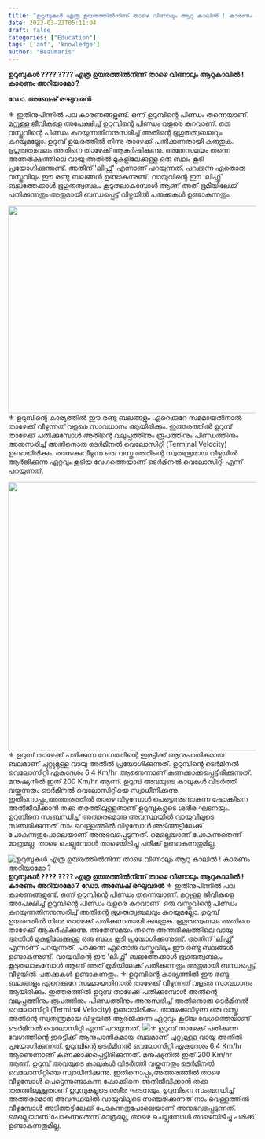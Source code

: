 ```yaml
---
title: "ഉറുമ്പുകൾ എത്ര ഉയരത്തിൽനിന്ന് താഴെ വീണാലും ആറു കാലിൽ ! കാരണം അറിയാമോ ?"
date: 2023-03-23T05:11:04
draft: false
categories: ["Education"]
tags: ['ant', 'knowledge']
author: "Beaumaris"
---
```


<strong>ഉറുമ്പുകൾ ???? ???? എത്ര ഉയരത്തിൽനിന്ന് താഴെ വീണാലും ആറുകാലിൽ ! കാരണം അറിയാമോ ?</strong>

<strong>ഡോ. അബേഷ് രഘുവരൻ</strong>

⚜ ഇതിനുപിന്നിൽ പല കാരണങ്ങളുണ്ട്. ഒന്ന് ഉറുമ്പിന്റെ പിണ്ഡം തന്നെയാണ്. മറ്റുള്ള ജീവികളെ അപേക്ഷിച്ച് ഉറുമ്പിന്റെ പിണ്ഡം വളരെ കുറവാണ്. ഒരു വസ്തുവിന്റെ പിണ്ഡം കുറയുന്നതിനനുസരിച്ച് അതിന്റെ ഭൂഗുരുത്വബലവും കുറയുമല്ലോ. ഉറുമ്പ് ഉയരത്തിൽ നിന്നു താഴേക്ക് പതിക്കുന്നതായി കരുതുക. ഭൂഗുരുത്വബലം അതിനെ താഴേക്ക് ആകർഷിക്കുന്നു. അതേസമയം തന്നെ അന്തരീക്ഷത്തിലെ വായു അതിൽ മുകളിലേക്കുള്ള ഒരു ബലം കൂടി പ്രയോഗിക്കുന്നുണ്ട്. അതിന് 'ലിഫ്റ്റ്' എന്നാണ് പറയുന്നത്. പറക്കുന്ന ഏതൊരു വസ്തുവിലും ഈ രണ്ടു ബലങ്ങൾ ഉണ്ടാകുന്നുണ്ട്. വായുവിന്റെ ഈ 'ലിഫ്റ്റ്' ബലത്തേക്കാൾ ഭൂഗുരുത്വബലം കൂടുതലാകുമ്പോൾ ആണ് അത് ഭൂമിയിലേക്ക് പതിക്കുന്നതും അതുമായി ബന്ധപ്പെട്ട് വീഴ്ചയിൽ പരുക്കുകൾ ഉണ്ടാകുന്നതും.

<img class=" wp-image-388663 aligncenter" src="https://cdn.boolokam.com/articles/2023/03/e1e1e.jpg" alt="" width="750" height="422" />⚜ ഉറുമ്പിന്റെ കാര്യത്തിൽ ഈ രണ്ടു ബലങ്ങളും ഏറെക്കുറേ സമമായതിനാൽ താഴേക്ക് വീഴുന്നത് വളരെ സാവധാനം ആയിരിക്കും. ഇത്തരത്തിൽ ഉറുമ്പ് താഴേക്ക് പതിക്കുമ്പോൾ അതിന്റെ വലുപ്പത്തിനും രൂപത്തിനും പിണ്ഡത്തിനും അനുസരിച്ച് അതിനൊരു ടെർമിനൽ വെലോസിറ്റി (Terminal Velocity) ഉണ്ടായിരിക്കും. താഴേക്കുവീഴുന്ന ഒരു വസ്തു അതിന്റെ സ്വതന്ത്രമായ വീഴ്ചയിൽ ആർജിക്കുന്ന ഏറ്റവും കൂടിയ വേഗത്തെയാണ് ടെർമിനൽ വെലോസിറ്റി എന്ന് പറയുന്നത്.

<img class=" wp-image-388664 aligncenter" src="https://cdn.boolokam.com/articles/2023/03/22.webp" alt="" width="730" height="546" />⚜ ഉറുമ്പ് താഴേക്ക് പതിക്കുന്ന വേഗത്തിന്റെ ഇരട്ടിക്ക് ആനുപാതികമായ ബലമാണ് ചുറ്റുമുള്ള വായു അതിൽ പ്രയോഗിക്കുന്നത്. ഉറുമ്പിന്റെ ടെർമിനൽ വെലോസിറ്റി ഏകദേശം 6.4 Km/hr ആണെന്നാണ് കണക്കാക്കപ്പെട്ടിരിക്കുന്നത്. മനുഷ്യനിൽ ഇത് 200 Km/hr ആണ്. ഉറുമ്പ് അവയുടെ കാലുകൾ വിടർത്തി വയ്ക്കുന്നതും ടെർമിനൽ വെലോസിറ്റിയെ സ്വാധീനിക്കുന്നു. ഇതിനൊപ്പം,അത്തരത്തിൽ താഴെ വീഴുമ്പോൾ പെട്ടെന്നുണ്ടാകുന്ന ഷോക്കിനെ അതിജീവിക്കാൻ തക്ക തരത്തിലുള്ളതാണ് ഉറുമ്പുകളുടെ ശരീര ഘടനയും. ഉറുമ്പിനെ സംബന്ധിച്ച് അത്തരമൊരു അവസ്ഥയിൽ വായുവിലൂടെ സഞ്ചരിക്കുന്നത് നാം വെള്ളത്തിൽ വീഴുമ്പോൾ അടിത്തട്ടിലേക്ക് പോകുന്നതുപോലെയാണ് അനുഭവപ്പെടുന്നത്. മെല്ലെയാണ് പോകുന്നതെന്ന് മാത്രമല്ല, താഴെ ചെല്ലുമ്പോൾ താഴെയിടിച്ചു പരിക്ക് ഉണ്ടാകുന്നതുമില്ല.


![ഉറുമ്പുകൾ എത്ര ഉയരത്തിൽനിന്ന് താഴെ വീണാലും ആറു കാലിൽ ! കാരണം അറിയാമോ ?](https://cdn.boolokam.com/articles/2023/03/e1e1e.jpg)**ഉറുമ്പുകൾ ???? ???? എത്ര ഉയരത്തിൽനിന്ന് താഴെ വീണാലും ആറുകാലിൽ ! കാരണം അറിയാമോ ?** **ഡോ. അബേഷ് രഘുവരൻ** ⚜ ഇതിനുപിന്നിൽ പല കാരണങ്ങളുണ്ട്. ഒന്ന് ഉറുമ്പിന്റെ പിണ്ഡം തന്നെയാണ്. മറ്റുള്ള ജീവികളെ അപേക്ഷിച്ച് ഉറുമ്പിന്റെ പിണ്ഡം വളരെ കുറവാണ്. ഒരു വസ്തുവിന്റെ പിണ്ഡം കുറയുന്നതിനനുസരിച്ച് അതിന്റെ ഭൂഗുരുത്വബലവും കുറയുമല്ലോ. ഉറുമ്പ് ഉയരത്തിൽ നിന്നു താഴേക്ക് പതിക്കുന്നതായി കരുതുക. ഭൂഗുരുത്വബലം അതിനെ താഴേക്ക് ആകർഷിക്കുന്നു. അതേസമയം തന്നെ അന്തരീക്ഷത്തിലെ വായു അതിൽ മുകളിലേക്കുള്ള ഒരു ബലം കൂടി പ്രയോഗിക്കുന്നുണ്ട്. അതിന് 'ലിഫ്റ്റ്' എന്നാണ് പറയുന്നത്. പറക്കുന്ന ഏതൊരു വസ്തുവിലും ഈ രണ്ടു ബലങ്ങൾ ഉണ്ടാകുന്നുണ്ട്. വായുവിന്റെ ഈ 'ലിഫ്റ്റ്' ബലത്തേക്കാൾ ഭൂഗുരുത്വബലം കൂടുതലാകുമ്പോൾ ആണ് അത് ഭൂമിയിലേക്ക് പതിക്കുന്നതും അതുമായി ബന്ധപ്പെട്ട് വീഴ്ചയിൽ പരുക്കുകൾ ഉണ്ടാകുന്നതും. ⚜ ഉറുമ്പിന്റെ കാര്യത്തിൽ ഈ രണ്ടു ബലങ്ങളും ഏറെക്കുറേ സമമായതിനാൽ താഴേക്ക് വീഴുന്നത് വളരെ സാവധാനം ആയിരിക്കും. ഇത്തരത്തിൽ ഉറുമ്പ് താഴേക്ക് പതിക്കുമ്പോൾ അതിന്റെ വലുപ്പത്തിനും രൂപത്തിനും പിണ്ഡത്തിനും അനുസരിച്ച് അതിനൊരു ടെർമിനൽ വെലോസിറ്റി (Terminal Velocity) ഉണ്ടായിരിക്കും. താഴേക്കുവീഴുന്ന ഒരു വസ്തു അതിന്റെ സ്വതന്ത്രമായ വീഴ്ചയിൽ ആർജിക്കുന്ന ഏറ്റവും കൂടിയ വേഗത്തെയാണ് ടെർമിനൽ വെലോസിറ്റി എന്ന് പറയുന്നത്. ![](https://cdn.boolokam.com/articles/2023/03/22.webp)⚜ ഉറുമ്പ് താഴേക്ക് പതിക്കുന്ന വേഗത്തിന്റെ ഇരട്ടിക്ക് ആനുപാതികമായ ബലമാണ് ചുറ്റുമുള്ള വായു അതിൽ പ്രയോഗിക്കുന്നത്. ഉറുമ്പിന്റെ ടെർമിനൽ വെലോസിറ്റി ഏകദേശം 6.4 Km/hr ആണെന്നാണ് കണക്കാക്കപ്പെട്ടിരിക്കുന്നത്. മനുഷ്യനിൽ ഇത് 200 Km/hr ആണ്. ഉറുമ്പ് അവയുടെ കാലുകൾ വിടർത്തി വയ്ക്കുന്നതും ടെർമിനൽ വെലോസിറ്റിയെ സ്വാധീനിക്കുന്നു. ഇതിനൊപ്പം,അത്തരത്തിൽ താഴെ വീഴുമ്പോൾ പെട്ടെന്നുണ്ടാകുന്ന ഷോക്കിനെ അതിജീവിക്കാൻ തക്ക തരത്തിലുള്ളതാണ് ഉറുമ്പുകളുടെ ശരീര ഘടനയും. ഉറുമ്പിനെ സംബന്ധിച്ച് അത്തരമൊരു അവസ്ഥയിൽ വായുവിലൂടെ സഞ്ചരിക്കുന്നത് നാം വെള്ളത്തിൽ വീഴുമ്പോൾ അടിത്തട്ടിലേക്ക് പോകുന്നതുപോലെയാണ് അനുഭവപ്പെടുന്നത്. മെല്ലെയാണ് പോകുന്നതെന്ന് മാത്രമല്ല, താഴെ ചെല്ലുമ്പോൾ താഴെയിടിച്ചു പരിക്ക് ഉണ്ടാകുന്നതുമില്ല.
